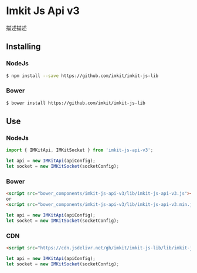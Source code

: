 # Imkit Js Api v3

描述描述

## Installing

### NodeJs

```sh
$ npm install --save https://github.com/imkit/imkit-js-lib
```

### Bower

```sh
$ bower install https://github.com/imkit/imkit-js-lib
```

## Use

### NodeJs

```javascript
import { IMKitApi, IMKitSocket } from 'imkit-js-api-v3';

let api = new IMKitApi(apiConfig);
let socket = new IMKitSocket(socketConfig);
```

### Bower

```html
<script src="bower_components/imkit-js-api-v3/lib/imkit-js-api-v3.js"></script>
or
<script src="bower_components/imkit-js-api-v3/lib/imkit-js-api-v3.min.js"></script>
```

```javascript
let api = new IMKitApi(apiConfig);
let socket = new IMKitSocket(socketConfig);
```

### CDN

```html
<script src="https://cdn.jsdelivr.net/gh/imkit/imkit-js-lib/lib/imkit-js-api-v3.min.js"></script>
```

```javascript
let api = new IMKitApi(apiConfig);
let socket = new IMKitSocket(socketConfig);
```
